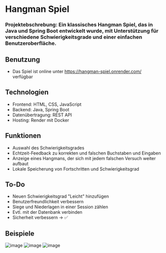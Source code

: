 # Hangman Spiel
### Projektebschrebung: Ein klassisches Hangman Spiel, das in Java und Spring Boot entwickelt wurde, mit Unterstützung für verschiedene Schwierigkeitsgrade und einer einfachen Benutzeroberfläche.

## Benutzung
- Das Spiel ist online unter https://hangman-spiel.onrender.com/ verfügbar
## Technologien
- Frontend: HTML, CSS, JavaScript
- Backend: Java, Spring Boot
- Datenübertragung: REST API 
- Hosting: Render mit Docker

## Funktionen
- Auswahl des Schwierigkeitsgrades
- Echtzeit-Feedback zu korrekten und falschen Buchstaben und Eingaben
- Anzeige eines Hangmans, der sich mit jedem falschen Versuch weiter aufbaut
- Lokale Speicherung von Fortschritten und Schwierigkeitsgrad

## To-Do
- Neuen Schwierigkeitsgrad "Leicht" hinzufügen
- Benutzerfreundlichkeit verbessern
- Siege und Niederlagen in einer Session zählen
- Evtl. mit der Datenbank verbinden
- Sicherheit verbessern -> ✅

## Beispiele
![image](https://github.com/user-attachments/assets/3fffd82e-c9f1-4ba6-9d0f-6014e8e65b61)
![image](https://github.com/user-attachments/assets/2cb3d07f-d342-458a-a3aa-41212d28d6a1)
![image](https://github.com/user-attachments/assets/7ee2d2a8-3a80-4588-9ae0-dd6e27266904)

